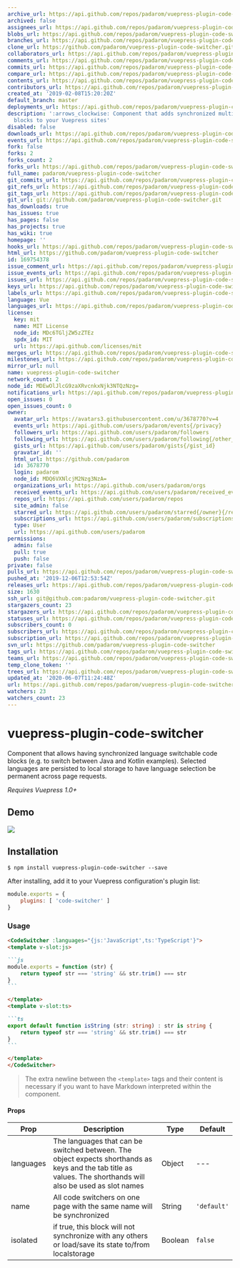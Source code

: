 ```yaml
---
archive_url: https://api.github.com/repos/padarom/vuepress-plugin-code-switcher/{archive_format}{/ref}
archived: false
assignees_url: https://api.github.com/repos/padarom/vuepress-plugin-code-switcher/assignees{/user}
blobs_url: https://api.github.com/repos/padarom/vuepress-plugin-code-switcher/git/blobs{/sha}
branches_url: https://api.github.com/repos/padarom/vuepress-plugin-code-switcher/branches{/branch}
clone_url: https://github.com/padarom/vuepress-plugin-code-switcher.git
collaborators_url: https://api.github.com/repos/padarom/vuepress-plugin-code-switcher/collaborators{/collaborator}
comments_url: https://api.github.com/repos/padarom/vuepress-plugin-code-switcher/comments{/number}
commits_url: https://api.github.com/repos/padarom/vuepress-plugin-code-switcher/commits{/sha}
compare_url: https://api.github.com/repos/padarom/vuepress-plugin-code-switcher/compare/{base}...{head}
contents_url: https://api.github.com/repos/padarom/vuepress-plugin-code-switcher/contents/{+path}
contributors_url: https://api.github.com/repos/padarom/vuepress-plugin-code-switcher/contributors
created_at: '2019-02-08T15:20:20Z'
default_branch: master
deployments_url: https://api.github.com/repos/padarom/vuepress-plugin-code-switcher/deployments
description: ':arrows_clockwise: Component that adds synchronized multi-language code
  blocks to your Vuepress sites'
disabled: false
downloads_url: https://api.github.com/repos/padarom/vuepress-plugin-code-switcher/downloads
events_url: https://api.github.com/repos/padarom/vuepress-plugin-code-switcher/events
fork: false
forks: 2
forks_count: 2
forks_url: https://api.github.com/repos/padarom/vuepress-plugin-code-switcher/forks
full_name: padarom/vuepress-plugin-code-switcher
git_commits_url: https://api.github.com/repos/padarom/vuepress-plugin-code-switcher/git/commits{/sha}
git_refs_url: https://api.github.com/repos/padarom/vuepress-plugin-code-switcher/git/refs{/sha}
git_tags_url: https://api.github.com/repos/padarom/vuepress-plugin-code-switcher/git/tags{/sha}
git_url: git://github.com/padarom/vuepress-plugin-code-switcher.git
has_downloads: true
has_issues: true
has_pages: false
has_projects: true
has_wiki: true
homepage: ''
hooks_url: https://api.github.com/repos/padarom/vuepress-plugin-code-switcher/hooks
html_url: https://github.com/padarom/vuepress-plugin-code-switcher
id: 169754378
issue_comment_url: https://api.github.com/repos/padarom/vuepress-plugin-code-switcher/issues/comments{/number}
issue_events_url: https://api.github.com/repos/padarom/vuepress-plugin-code-switcher/issues/events{/number}
issues_url: https://api.github.com/repos/padarom/vuepress-plugin-code-switcher/issues{/number}
keys_url: https://api.github.com/repos/padarom/vuepress-plugin-code-switcher/keys{/key_id}
labels_url: https://api.github.com/repos/padarom/vuepress-plugin-code-switcher/labels{/name}
language: Vue
languages_url: https://api.github.com/repos/padarom/vuepress-plugin-code-switcher/languages
license:
  key: mit
  name: MIT License
  node_id: MDc6TGljZW5zZTEz
  spdx_id: MIT
  url: https://api.github.com/licenses/mit
merges_url: https://api.github.com/repos/padarom/vuepress-plugin-code-switcher/merges
milestones_url: https://api.github.com/repos/padarom/vuepress-plugin-code-switcher/milestones{/number}
mirror_url: null
name: vuepress-plugin-code-switcher
network_count: 2
node_id: MDEwOlJlcG9zaXRvcnkxNjk3NTQzNzg=
notifications_url: https://api.github.com/repos/padarom/vuepress-plugin-code-switcher/notifications{?since,all,participating}
open_issues: 0
open_issues_count: 0
owner:
  avatar_url: https://avatars3.githubusercontent.com/u/3678770?v=4
  events_url: https://api.github.com/users/padarom/events{/privacy}
  followers_url: https://api.github.com/users/padarom/followers
  following_url: https://api.github.com/users/padarom/following{/other_user}
  gists_url: https://api.github.com/users/padarom/gists{/gist_id}
  gravatar_id: ''
  html_url: https://github.com/padarom
  id: 3678770
  login: padarom
  node_id: MDQ6VXNlcjM2Nzg3NzA=
  organizations_url: https://api.github.com/users/padarom/orgs
  received_events_url: https://api.github.com/users/padarom/received_events
  repos_url: https://api.github.com/users/padarom/repos
  site_admin: false
  starred_url: https://api.github.com/users/padarom/starred{/owner}{/repo}
  subscriptions_url: https://api.github.com/users/padarom/subscriptions
  type: User
  url: https://api.github.com/users/padarom
permissions:
  admin: false
  pull: true
  push: false
private: false
pulls_url: https://api.github.com/repos/padarom/vuepress-plugin-code-switcher/pulls{/number}
pushed_at: '2019-12-06T12:53:54Z'
releases_url: https://api.github.com/repos/padarom/vuepress-plugin-code-switcher/releases{/id}
size: 1630
ssh_url: git@github.com:padarom/vuepress-plugin-code-switcher.git
stargazers_count: 23
stargazers_url: https://api.github.com/repos/padarom/vuepress-plugin-code-switcher/stargazers
statuses_url: https://api.github.com/repos/padarom/vuepress-plugin-code-switcher/statuses/{sha}
subscribers_count: 0
subscribers_url: https://api.github.com/repos/padarom/vuepress-plugin-code-switcher/subscribers
subscription_url: https://api.github.com/repos/padarom/vuepress-plugin-code-switcher/subscription
svn_url: https://github.com/padarom/vuepress-plugin-code-switcher
tags_url: https://api.github.com/repos/padarom/vuepress-plugin-code-switcher/tags
teams_url: https://api.github.com/repos/padarom/vuepress-plugin-code-switcher/teams
temp_clone_token: ''
trees_url: https://api.github.com/repos/padarom/vuepress-plugin-code-switcher/git/trees{/sha}
updated_at: '2020-06-07T11:24:48Z'
url: https://api.github.com/repos/padarom/vuepress-plugin-code-switcher
watchers: 23
watchers_count: 23
---
```


# vuepress-plugin-code-switcher
Component that allows having synchronized language switchable code blocks (e.g. to switch between Java and Kotlin examples). Selected languages are persisted to local storage to have language selection be permanent across page requests.

_Requires Vuepress 1.0+_

## Demo
![](preview.gif)

## Installation
```
$ npm install vuepress-plugin-code-switcher --save
```

After installing, add it to your Vuepress configuration's plugin list:

```js
module.exports = {
    plugins: [ 'code-switcher' ]
}
```

### Usage
````markdown
<CodeSwitcher :languages="{js:'JavaScript',ts:'TypeScript'}">
<template v-slot:js>

```js
module.exports = function (str) {
    return typeof str === 'string' && str.trim() === str
}
```

</template>
<template v-slot:ts>

```ts
export default function isString (str: string) : str is string {
    return typeof str === 'string' && str.trim() === str
}
```

</template>
</CodeSwitcher>
````

> The extra newline between the `<template>` tags and their content is necessary if you want to have Markdown interpreted within the component.

#### Props
| Prop | Description | Type | Default |
| ----- | ----- | ---- | ---- |
| languages | The languages that can be switched between. The object expects shorthands as keys and the tab title as values. The shorthands will also be used as slot names | Object | --- |
| name | All code switchers on one page with the same name will be synchronized | String | `'default'` |
| isolated | if true, this block will not synchronize with any others or load/save its state to/from localstorage | Boolean | `false` |

